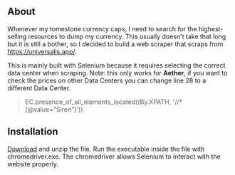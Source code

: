 ## About
Whenever my tomestone currency caps, I need to search for the highest-selling resources to dump my currency. This usually doesn't take that long but it is still a bother, so I decided to build a web scraper that scraps from https://universalis.app/.

This is mainly built with Selenium because it requires selecting the correct data center when scraping.
Note: this only works for **Aether**, if you want to check the prices on other Data Centers you can change line 28 to a different Data Center.
>EC.presence_of_all_elements_located((By.XPATH, '//*[@value="Siren"]'))

## Installation 
[Download](https://github.com/redddddsu/Market-Scraper/releases/tag/v1.0) and unzip the file. 
Run the executable inside the file with chromedriver.exe. The chromedriver allows Selenium to interact with the website properly.
